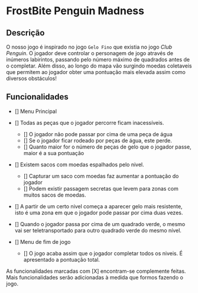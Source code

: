 # FrostBite Penguin Madness

## Descrição
O nosso jogo é inspirado no jogo `Gelo Fino` que existia no jogo *Club Penguin*. O jogador deve controlar o personagem de jogo através de inúmeros labirintos, passando pelo número máximo de quadrados antes de o completar. Além disso, ao longo do mapa vão surgindo moedas coletaveis que permitem ao jogador obter uma pontuação mais elevada assim como diversos obstáculos!

## Funcionalidades

- [] Menu Principal

- [] Todas as peças que o jogador percorre ficam inacessíveis.
  - [] O jogador não pode passar por cima de uma peça de água
  - [] Se o jogador ficar rodeado por peças de água, este perde.
  - [] Quanto maior for o número de peças de gelo que o jogador passe, maior é a sua pontuação


- [] Existem sacos com moedas espalhados pelo nivel.
  - [] Capturar um saco com moedas faz aumentar a pontuação do jogador
  - [] Podem existir passagem secretas que levem para zonas com muitos sacos de moedas.

- [] A partir de um certo nivel começa a aparecer gelo mais resistente, isto é uma zona em que o jogador pode passar por cima duas vezes. 

- [] Quando o jogador passa por cima de um quadrado verde, o mesmo vai ser teletransportado para outro quadrado verde do mesmo nível.

- [] Menu de fim de jogo
    - [] O jogo acaba assim que o jogador completar todos os niveis. É apresentado a pontuação total.

As funcionalidades marcadas com [X] encontram-se complemente feitas. Mais funcionalidades serão adicionadas à medida que formos fazendo o jogo.
